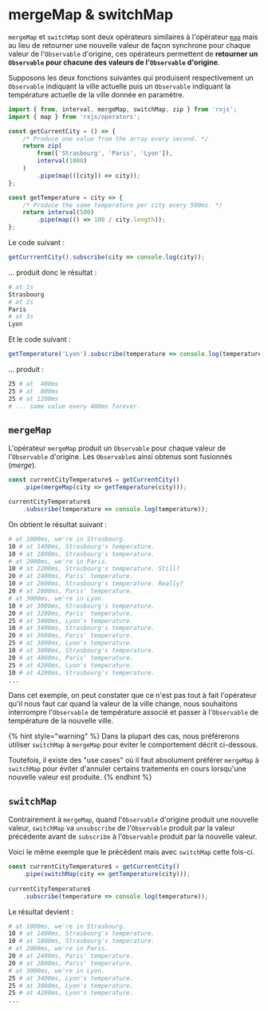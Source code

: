 # mergeMap & switchMap

`mergeMap` et `switchMap` sont deux opérateurs similaires à l'opérateur [`map`](map.md) mais au lieu de retourner une nouvelle valeur de façon synchrone pour chaque valeur de l'`Observable` d'origine, ces opérateurs permettent de **retourner un `Observable` pour chacune des valeurs de l'`Observable` d'origine**.

Supposons les deux fonctions suivantes qui produisent respectivement un `Observable` indiquant la ville actuelle puis un `Observable` indiquant la température actuelle de la ville donnée en paramètre.

```typescript
import { from, interval, mergeMap, switchMap, zip } from 'rxjs';
import { map } from 'rxjs/operators';

const getCurrentCity = () => {
    /* Produce one value from the array every second. */
    return zip(
        from(['Strasbourg', 'Paris', 'Lyon']),
        interval(1000)
    )
        .pipe(map(([city]) => city));
};

const getTemperature = city => {
    /* Produce the same temperature per city every 500ms. */
    return interval(500)
        .pipe(map(() => 100 / city.length));
};
```

Le code suivant :

```typescript
getCurrrentCity().subscribe(city => console.log(city));
```

... produit donc le résultat :

```bash
# at 1s
Strasbourg 
# at 2s
Paris
# at 3s
Lyon
```

Et le code suivant :

```typescript
getTemperature('Lyon').subscribe(temperature => console.log(temperature));
```

... produit :

```bash
25 # at  400ms
25 # at  800ms
25 # at 1200ms 
# ... same value every 400ms forever.
```

## `mergeMap`

L'opérateur `mergeMap` produit un `Observable` pour chaque valeur de l'`Observable` d'origine. Les `Observable`s ainsi obtenus sont fusionnés \(_merge_\).

```typescript
const currentCityTemperature$ = getCurrentCity()
    .pipe(mergeMap(city => getTemperature(city)));

currentCityTemperature$
    .subscribe(temperature => console.log(temperature));
```

On obtient le résultat suivant :

```bash
# at 1000ms, we're in Strasbourg.
10 # at 1400ms, Strasbourg's temperature.
10 # at 1800ms, Strasbourg's temperature.
# at 2000ms, we're in Paris.
10 # at 2200ms, Strasbourg's temperature. Still?
20 # at 2400ms, Paris' temperature.
10 # at 2600ms, Strasbourg's temperature. Really?
20 # at 2800ms, Paris' temperature.
# at 3000ms, we're in Lyon.
10 # at 3000ms, Strasbourg's temperature.
20 # at 3200ms, Paris' temperature.
25 # at 3400ms, Lyon's temperature.
10 # at 3400ms, Strasbourg's temperature.
20 # at 3600ms, Paris' temperature.
25 # at 3800ms, Lyon's temperature.
10 # at 3800ms, Strasbourg's temperature.
20 # at 4000ms, Paris' temperature.
25 # at 4200ms, Lyon's temperature.
10 # at 4200ms, Strasbourg's temperature.
...
```

Dans cet exemple, on peut constater que ce n'est pas tout à fait l'opérateur qu'il nous faut car quand la valeur de la ville change, nous souhaitons interrompre l'`Observable` de température associé et passer à l'`Observable` de température de la nouvelle ville.

{% hint style="warning" %}
Dans la plupart des cas, nous préférerons utiliser `switchMap` à `mergeMap` pour éviter le comportement décrit ci-dessous.

Toutefois, il existe des "use cases" où il faut absolument préférer `mergeMap` à `switchMap` pour éviter d'annuler certains traitements en cours lorsqu'une nouvelle valeur est produite.
{% endhint %}

## `switchMap`

Contrairement à `mergeMap`, quand l'`Observable` d'origine produit une nouvelle valeur, `switchMap` va `unsubscribe` de l'`Observable` produit par la valeur précédente avant de `subscribe` à l'`Observable` produit par la nouvelle valeur.

Voici le même exemple que le précédent mais avec `switchMap` cette fois-ci.

```typescript
const currentCityTemperature$ = getCurrentCity()
    .pipe(switchMap(city => getTemperature(city)));
​
currentCityTemperature$
    .subscribe(temperature => console.log(temperature));
```

Le résultat devient :

```bash
# at 1000ms, we're in Strasbourg.
10 # at 1400ms, Strasbourg's temperature.
10 # at 1800ms, Strasbourg's temperature.
# at 2000ms, we're in Paris.
20 # at 2400ms, Paris' temperature.
20 # at 2800ms, Paris' temperature.
# at 3000ms, we're in Lyon.
25 # at 3400ms, Lyon's temperature.
25 # at 3800ms, Lyon's temperature.
25 # at 4200ms, Lyon's temperature.
...
```

